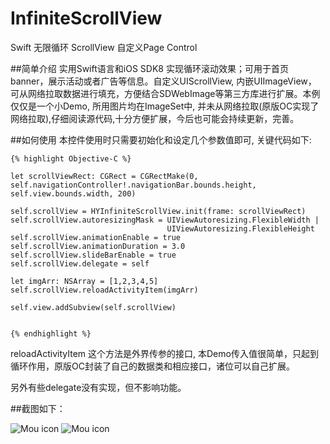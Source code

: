 # InfiniteScrollView
Swift 无限循环 ScrollView 自定义Page Control

##简单介绍
实用Swift语言和iOS SDK8 实现循环滚动效果；可用于首页banner，展示活动或者广告等信息。自定义UIScrollView, 内嵌UIImageView， 可从网络拉取数据进行填充，方便结合SDWebImage等第三方库进行扩展。本例仅仅是一个小Demo, 所用图片均在ImageSet中, 并未从网络拉取(原版OC实现了网络拉取),仔细阅读源代码,十分方便扩展，今后也可能会持续更新，完善。


##如何使用
本控件使用时只需要初始化和设定几个参数值即可, 关键代码如下: 

    {% highlight Objective-C %}
	                         
	let scrollViewRect: CGRect = CGRectMake(0, self.navigationController!.navigationBar.bounds.height, self.view.bounds.width, 200)
	
    self.scrollView = HYInfiniteScrollView.init(frame: scrollViewRect)
    self.scrollView.autoresizingMask = UIViewAutoresizing.FlexibleWidth |   
                                       UIViewAutoresizing.FlexibleHeight
    self.scrollView.animationEnable = true
    self.scrollView.animationDuration = 3.0
    self.scrollView.slideBarEnable = true
    self.scrollView.delegate = self
	
	let imgArr: NSArray = [1,2,3,4,5]
    self.scrollView.reloadActivityItem(imgArr)
        
    self.view.addSubview(self.scrollView)
	
	
    {% endhighlight %}
    
    
reloadActivityItem 这个方法是外界传参的接口, 本Demo传入值很简单，只起到循环作用，原版OC封装了自己的数据类和相应接口，诸位可以自己扩展。

另外有些delegate没有实现，但不影响功能。


##截图如下：

![Mou icon](http://zhgyw.cn/images/1-test.jpg) 
![Mou icon](http://zhgyw.cn/images/2-test.jpg)